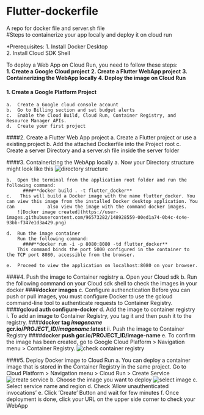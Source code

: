 # Flutter-dockerfile
A repo for docker file and server.sh file<br/>
#Steps to containerize your app locally and deploy it on cloud run<br/>

*Prerequisites: 1. Install Docker Desktop<br/>
                2. Install Cloud SDK Shell<br/>
                      
To  deploy a Web App on Cloud Run, you need to follow these steps:<br/>
 **1. Create a Google Cloud project**
 **2. Create a Flutter WebApp project**
 **3. Containerizing the WebApp locally**
 **4. Deploy the image on Cloud Run**
 
  #### 1.	Create a Google Platform Project
    a.	Create a Google cloud console account
    b.	Go to Billing section and set budget alerts
    c.	Enable the Cloud Build, Cloud Run, Container Registry, and Resource Manager APIs.
    d.	Create your first project
    
    
   ####2.	 Create a Flutter Web App project
    a.	Create a Flutter project or use a existing project
    b.	Add the attached Dockerfile into the Project root
    c.	Create a server Directory and a server.sh file inside the server folder 


   ####3.	Containerizing the WebApp locally
    a.	Now your Directory structure might look like this
        ![directory structure](https://user-images.githubusercontent.com/96573282/148927136-db0faa86-e5eb-44d7-82f0-5924800cc59a.png)
        
    b.	Open the terminal from the application root folder and run the following command:
          ####**docker build . -t flutter_docker**
    c.	 This will build a Docker image with the name flutter_docker. You can view this image from the installed Docker desktop application. You can            also view the image with the command docker images.
        ![Docker image created](https://user-images.githubusercontent.com/96573282/148928559-00ed1a74-0b4c-4c4e-93bb-f347e1d3a429.png)
        
    d.	Run the image container
        Run the following command: 
          ####**docker run -i -p 8080:8080 -td flutter_docker**
        This command binds the port 5000 configured in the container to the TCP port 8080, accessible from the browser.
        
    e.	Proceed to view the application on localhost:8080 on your browser.
 

   ####4.	Push the image to Container registry
    a.	Open your Cloud sdk
    b.	Run the following command on your Cloud sdk shell to check the images in your docker
          ####**docker images**
    c.	Configure authenctication
        Before you can push or pull images, you must configure Docker to use the gcloud command-line tool to authenticate requests to Container               Registry.
          ####**gcloud auth configure-docker**
    d.	Add the image to container registry
       i.	To add an image to Container Registry, you tag it and then push it to the registry.
            ####**docker tag *imagename* gcr.io/*PROJECT_ID*/*imagename*:latest** 
      ii.	Push the image to Container Registry
            ####**docker push gcr.io/PROJECT_ID/image-name**
    e.	To confirm the image has been created, go to Google Cloud Platform > Navigation menu > Container Registry.
        ![check container registry](https://user-images.githubusercontent.com/96573282/148931218-1456c3d1-b0c7-4b90-b6e4-24127457ab7a.png)

 

   ####5.	Deploy Docker image to Cloud Run
    a.	You can deploy a container image that is stored in the Container Registry in the same project. Go to Cloud Platform > Navigation menu > Cloud         Run > Create Service ![create service](https://user-images.githubusercontent.com/96573282/148931485-7c9b8f34-9ea9-4223-bfd8-5df1a78821fd.png)
    b.	Choose the image you want to deploy
        ![select image](https://user-images.githubusercontent.com/96573282/148931722-880b3de2-5643-45fc-9be5-860cec32c6fc.png)
    c.	Select service name and region
    d.	Check ‘Allow unauthenticated invocations’
    e.	Click ‘Create’ Button and wait for few minutes
    f.	Once deployment is done, click your URL on the upper side corner to check your WebApp


